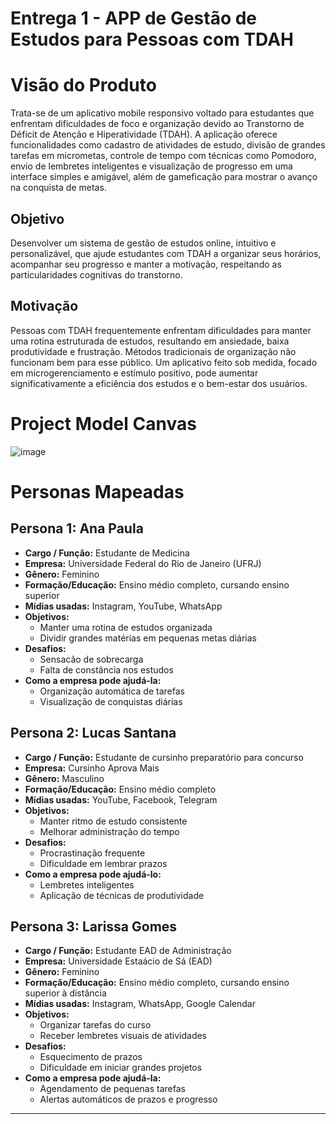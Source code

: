# Entrega 1 - APP de Gestão de Estudos para Pessoas com TDAH

#  Visão do Produto

Trata-se de um aplicativo mobile responsivo voltado para estudantes que enfrentam dificuldades de foco e organização devido ao Transtorno de Déficit de Atenção e Hiperatividade (TDAH). A aplicação oferece funcionalidades como cadastro de atividades de estudo, divisão de grandes tarefas em micrometas, controle de tempo com técnicas como Pomodoro, envio de lembretes inteligentes e visualização de progresso em uma interface simples e amigável, além de gameficação para mostrar o avanço na conquista de metas.

## Objetivo

Desenvolver um sistema de gestão de estudos online, intuitivo e personalizável, que ajude estudantes com TDAH a organizar seus horários, acompanhar seu progresso e manter a motivação, respeitando as particularidades cognitivas do transtorno.

## Motivação

Pessoas com TDAH frequentemente enfrentam dificuldades para manter uma rotina estruturada de estudos, resultando em ansiedade, baixa produtividade e frustração. Métodos tradicionais de organização não funcionam bem para esse público. Um aplicativo feito sob medida, focado em microgerenciamento e estímulo positivo, pode aumentar significativamente a eficiência dos estudos e o bem-estar dos usuários.

# Project Model Canvas

![image](https://github.com/user-attachments/assets/72b00c30-1b6b-40bd-8c0c-35348af5fd0c)

# Personas Mapeadas

## Persona 1: Ana Paula

- **Cargo / Função:** Estudante de Medicina
- **Empresa:** Universidade Federal do Rio de Janeiro (UFRJ)
- **Gênero:** Feminino
- **Formação/Educação:** Ensino médio completo, cursando ensino superior
- **Mídias usadas:** Instagram, YouTube, WhatsApp
- **Objetivos:**
  - Manter uma rotina de estudos organizada
  - Dividir grandes matérias em pequenas metas diárias
- **Desafios:**
  - Sensacão de sobrecarga
  - Falta de constância nos estudos
- **Como a empresa pode ajudá-la:**
  - Organização automática de tarefas
  - Visualização de conquistas diárias

## Persona 2: Lucas Santana

- **Cargo / Função:** Estudante de cursinho preparatório para concurso
- **Empresa:** Cursinho Aprova Mais
- **Gênero:** Masculino
- **Formação/Educação:** Ensino médio completo
- **Mídias usadas:** YouTube, Facebook, Telegram
- **Objetivos:**
  - Manter ritmo de estudo consistente
  - Melhorar administração do tempo
- **Desafios:**
  - Procrastinação frequente
  - Dificuldade em lembrar prazos
- **Como a empresa pode ajudá-lo:**
  - Lembretes inteligentes
  - Aplicação de técnicas de produtividade

## Persona 3: Larissa Gomes

- **Cargo / Função:** Estudante EAD de Administração
- **Empresa:** Universidade Estaácio de Sá (EAD)
- **Gênero:** Feminino
- **Formação/Educação:** Ensino médio completo, cursando ensino superior à distância
- **Mídias usadas:** Instagram, WhatsApp, Google Calendar
- **Objetivos:**
  - Organizar tarefas do curso
  - Receber lembretes visuais de atividades
- **Desafios:**
  - Esquecimento de prazos
  - Dificuldade em iniciar grandes projetos
- **Como a empresa pode ajudá-la:**
  - Agendamento de pequenas tarefas
  - Alertas automáticos de prazos e progresso

---
